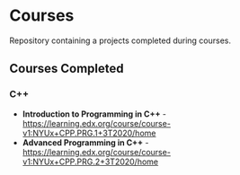# Courses
Repository containing a projects completed during courses.

## Courses Completed

### C++
- **Introduction to Programming in C++** - https://learning.edx.org/course/course-v1:NYUx+CPP.PRG.1+3T2020/home
- **Advanced Programming in C++** - https://learning.edx.org/course/course-v1:NYUx+CPP.PRG.2+3T2020/home
